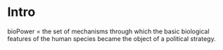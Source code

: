 # Intro 

bioPower = the set of mechanisms through which the basic biological features of the human species became the object of a political strategy. 


